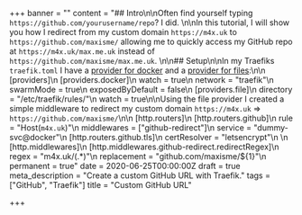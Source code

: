+++
banner = ""
content = "## Intro\n\nOften find yourself typing `https://github.com/yourusername/repo`? I did. \n\nIn this tutorial, I will show you how I redirect from my custom domain `https://m4x.uk` to `https://github.com/maxisme/` allowing me to quickly access my GitHub repo at `https://m4x.uk/max.me.uk` instead of `https://github.com/maxisme/max.me.uk`. \n\n## Setup\n\nIn my Traefiks `traefik.toml` I have a [provider for docker](https://docs.traefik.io/providers/docker/) and a [provider for files](https://docs.traefik.io/providers/file/):\n\n    [providers]\n        [providers.docker]\n            watch = true\n            network = \"traefik\"\n            swarmMode = true\n            exposedByDefault = false\n        [providers.file]\n            directory = \"/etc/traefik/rules/\"\n            watch = true\n\nUsing the file provider I created a simple middleware to redirect my custom domain `https://m4x.uk` => `https://github.com/maxisme/`\n\n    [http.routers]\n        [http.routers.github]\n            rule = \"Host(`m4x.uk`)\"\n            middlewares = [\"github-redirect\"]\n            service = \"dummy-svc@docker\"\n            [http.routers.github.tls]\n                certResolver = \"letsencrypt\"\n    \n    [http.middlewares]\n      [http.middlewares.github-redirect.redirectRegex]\n        regex = \"m4x.uk/(.*)\"\n        replacement = \"github.com/maxisme/${1}\"\n        permanent = true"
date = 2020-06-25T00:00:00Z
draft = true
meta_description = "Create a custom GitHub URL with Traefik."
tags = ["GitHub", "Traefik"]
title = "Custom GitHub URL"

+++

